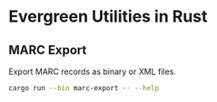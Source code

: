 # Evergreen Utilities in Rust

## MARC Export

Export MARC records as binary or XML files.


```sh
cargo run --bin marc-export -- --help
```

